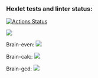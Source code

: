 ### Hexlet tests and linter status:
[![Actions Status](https://github.com/layfr/frontend-project-lvl1/workflows/hexlet-check/badge.svg)](https://github.com/layfr/frontend-project-lvl1/actions)


<a href="https://codeclimate.com/github/layfr/frontend-project-lvl1/maintainability"><img src="https://api.codeclimate.com/v1/badges/e2f04e48a6d1bab73d38/maintainability" /></a>

Brain-even:
<a href="https://asciinema.org/a/9fqUQQWKdxuPlyM8PBkffuy4f" target="_blank"><img src="https://asciinema.org/a/9fqUQQWKdxuPlyM8PBkffuy4f.svg" /></a>

Brain-calc:
<a href="https://asciinema.org/a/yeepvNbji8VPqB9M7hkGK09C9" target="_blank"><img src="https://asciinema.org/a/yeepvNbji8VPqB9M7hkGK09C9.svg" /></a>

Brain-gcd:
<a href="https://asciinema.org/a/L3VqPBStqcO1kVCqEIggTf8LZ" target="_blank"><img src="https://asciinema.org/a/L3VqPBStqcO1kVCqEIggTf8LZ.svg" /></a>